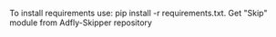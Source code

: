 To install requirements use:
pip install -r requirements.txt.
Get "Skip" module from Adfly-Skipper repository
